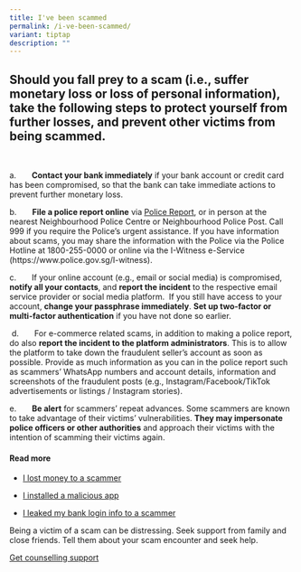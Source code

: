 ```yaml
---
title: I've been scammed
permalink: /i-ve-been-scammed/
variant: tiptap
description: ""
---
```

<h2>Should you fall prey to a scam (i.e., suffer monetary loss or loss of personal information), take the following steps to protect yourself from further losses, and prevent other victims from being scammed.</h2>
<p>&nbsp;</p>
<p>a.&nbsp;&nbsp;&nbsp;&nbsp;&nbsp;&nbsp; <strong>Contact your bank immediately</strong> if
your bank account or credit card has been compromised, so that the bank
can take immediate actions to prevent further monetary loss.</p>
<p>b.&nbsp;&nbsp;&nbsp;&nbsp;&nbsp;&nbsp; <strong>File a police report online</strong> via
<a href="https://eservices.police.gov.sg/content/policehubhome/homepage/police-report.html" rel="noopener noreferrer nofollow" target="_blank">Police Report</a>, or in person at the nearest Neighbourhood Police Centre
or Neighbourhood Police Post. Call 999 if you require the Police’s urgent
assistance. If you have information about scams, you may share the information
with the Police via the Police Hotline at 1800-255-0000 or online via the
I-Witness e-Service (<a rel="noopener noreferrer nofollow" target="_blank">https://www.police.gov.sg/I-witness</a>).
&nbsp;</p>
<p>c.&nbsp;&nbsp;&nbsp;&nbsp;&nbsp;&nbsp; If your online account (e.g., email
or social media) is compromised, <strong>notify all your contacts</strong>,
and <strong>report the incident</strong> to the respective email service
provider or social media platform.&nbsp; If you still have access to your
account, <strong>change your passphrase immediately</strong>. <strong>Set up two-factor or multi-factor authentication</strong> if
you have not done so earlier.</p>
<p>&nbsp;d.&nbsp;&nbsp;&nbsp;&nbsp;&nbsp;&nbsp; For e-commerce related scams,
in addition to making a police report, do also <strong>report the incident to the platform administrators</strong>.
This is to allow the platform to take down the fraudulent seller’s account
as soon as possible. Provide as much information as you can in the police
report such as scammers’ WhatsApp numbers and account details, information
and screenshots of the fraudulent posts (e.g., Instagram/Facebook/TikTok
advertisements or listings / Instagram stories).</p>
<p>e.&nbsp;&nbsp;&nbsp;&nbsp;&nbsp;&nbsp; <strong>Be alert</strong> for scammers’
repeat advances. Some scammers are known to take advantage of their victims’
vulnerabilities. <strong>They may impersonate police officers or other authorities</strong> and
approach their victims with the intention of scamming their victims again.</p>
<h4>Read more</h4>
<ul data-tight="true" class="tight">
<li>
<p><a href="/transferred-money/permalink/" rel="noopener noreferrer nofollow" target="_blank">I lost money to a scammer</a>
</p>
</li>
<li>
<p><a href="/installed-malware/permalink/" rel="noopener noreferrer nofollow" target="_blank">I installed a malicious app</a>
</p>
</li>
<li>
<p><a href="/gave-bank-details/permalink/" rel="noopener noreferrer nofollow" target="_blank">I leaked my bank login info to a scammer</a>
</p>
</li>
</ul>
<p>Being a victim of a scam can be distressing. Seek support from family
and close friends. Tell them about your scam encounter and seek help.</p>
<p><a href="/get-counselling-support/" rel="noopener noreferrer nofollow" target="_blank">Get counselling support</a>
</p>
<p></p>